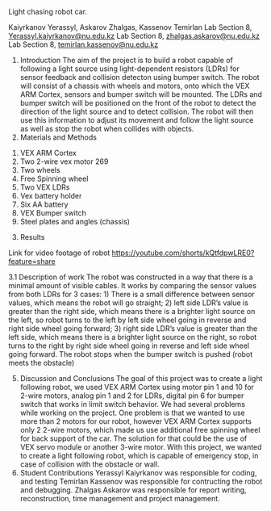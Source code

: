 Light chasing robot car.

Kaiyrkanov Yerassyl, Askarov Zhalgas, Kassenov Temirlan
Lab Section 8, Yerassyl.kaiyrkanov@nu.edu.kz
Lab Section 8, zhalgas.askarov@nu.edu.kz
Lab Section 8, temirlan.kassenov@nu.edu.kz

1.	Introduction
The aim of the project is to build a robot capable of following a light source using light-dependent resistors (LDRs) for sensor feedback and collision detecton using bumper switch. The robot will consist of a chassis with wheels and motors, onto which the VEX ARM Cortex, sensors and bumper switch will be mounted. The LDRs and bumper switch will be positioned on the front of the robot to detect the direction of the light source and to detect collision. The robot will then use this information to adjust its movement and follow the light source as well as stop the robot when collides with objects.
2.	Materials and Methods
1)	VEX ARM Cortex
2)	Two 2-wire vex motor 269
3)	Two wheels
4)	Free Spinning  wheel
5)	Two VEX LDRs 
6)	Vex battery holder
7)	Six AA battery
8)	VEX Bumper switch
9)	Steel plates and angles (chassis)
3.	Results

Link for video footage of robot
https://youtube.com/shorts/kQtfdpwLRE0?feature=share

3.1	Description of work
The robot was constructed in a way that there is a minimal amount of visible cables. It works by comparing the sensor values from both LDRs for 3 cases: 1) There is a small difference between sensor values, which means the robot will go straight; 2) left side LDR’s value is greater than the right side, which means there is a brighter light source on the left, so robot turns to the left by left side wheel going in reverse and right side wheel going forward; 3) right side LDR’s value is greater than the left side, which means there is a brighter light source on the right, so robot turns to the right by right side wheel going in reverse and left side wheel going forward. The robot stops when the bumper switch is pushed (robot meets the obstacle)




5.	Discussion and Conclusions
The goal of this project was to create a light following robot, we used VEX ARM Cortex using motor pin 1 and 10 for 2-wire motors, analog pin 1 and 2 for LDRs, digital pin 6 for bumper switch that works in limit switch behavior. We had several problems while working on the project. One problem is that we wanted to use more than 2 motors for our robot, however VEX ARM Cortex supports only 2 2-wire motors, which made us use additional free spinning wheel for back support of the car. The solution for that could be the use of VEX servo module or another 3-wire motor.
	With this project, we wanted to create a light following robot, which is capable of emergency stop, in case of collision with the obstacle or wall. 
6.	Student Contributions
Yerassyl Kaiyrkanov was responsible for coding, and testing
Temirlan Kassenov was responsible for contructing the robot and debugging.
Zhalgas Askarov was responsible for report writing, reconstruction, time management and project management. 
